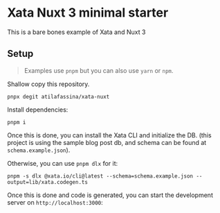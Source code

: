 # Xata Nuxt 3 minimal starter

This is a bare bones example of Xata and Nuxt 3

## Setup

> Examples use `pnpm` but you can also use `yarn` or `npm`.

Shallow copy this repository.

```
pnpx degit atilafassina/xata-nuxt
```

Install dependencies:

```
pnpm i
```

Once this is done, you can install the Xata CLI and initialize the DB.
(this project is using the sample blog post db, and schema can be found at `schema.example.json`).

Otherwise, you can use `pnpm dlx` for it:

```
pnpm -s dlx @xata.io/cli@latest --schema=schema.example.json --output=lib/xata.codegen.ts
```

Once this is done and code is generated, you can start the development server on `http://localhost:3000`:
